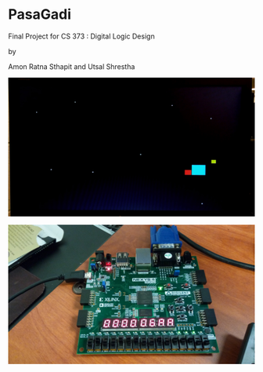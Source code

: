 # PasaGadi

Final Project for CS 373 : Digital Logic Design

by

Amon Ratna Sthapit and Utsal Shrestha



![game](https://github.com/Utsal20/PasaGadi/blob/master/game.jpg)

![board](https://github.com/Utsal20/PasaGadi/blob/master/board.jpg)
